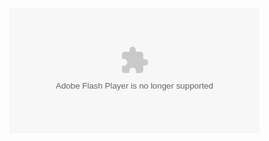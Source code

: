 <embed src="http://resource.3cwdb.com/kailong-donghua/%E6%9C%8D%E5%8A%A1%E5%99%A8%E5%AE%89%E8%A3%85-1%E7%B3%BB%E7%BB%9F%E8%AE%BE%E7%BD%AE.exe" width="400" height="200"  pluginspage="http://www.macromedia.com/go/getflashplayer" type="application/x-shockwave-flash" ></embed>
